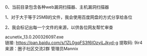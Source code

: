 0、当前目录包含各种web漏洞扫描器、主机漏洞扫描器  

1、对于大于等于25MB的文件，我会使用百度网盘的方式分享给各位  

2、我会标记出每一个文件的来源，以供各位网友帮忙审查  

acunetix_13.0.200326097.exe  
链接: https://pan.baidu.com/s/1ZL0gqFS3f6lOzyiLJkyd-g 提取码: 9ir4  
来源：圈子社区交流2群 管理员Mannix  
